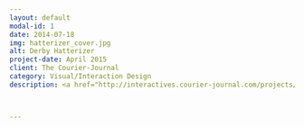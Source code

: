 ```yaml
---
layout: default
modal-id: 1
date: 2014-07-18
img: hatterizer_cover.jpg
alt: Derby Hatterizer
project-date: April 2015
client: The Courier-Journal
category: Visual/Interaction Design
description: <a href="http://interactives.courier-journal.com/projects/derby-hatterizer/" target="_blank">See the live project!</a></br><div class = "portfolio-desc"><h3>Concept Overview</h3><p>The Derby Hatterizer is a web app that maximizes the fashion frenzy in Louisville surrounding the Kentucky Derby. It allows users to take/upload their photos and digitally place a Kentucky Derby hat on their heads, or even design their own. The user can then share their final image on social media.</p><h3>Challenge</h3><p>Stakeholders at the Courier-Journal wanted to provide a unique Kentucky Derby-themed digital experience for the online subscribers. The goal was to generate social engagement by having users participate in using a digital product and sharing the result on social media.  We would measure success of the project based on unique visitors to the interactive project as well as generated social engagement (Facebook shares) from our younger online subscribers.</p><img src="../img/portfolio/hatterizer_persona.jpg" class="img-responsive img-centered" alt"Persona"><h3>Process</h3><h4>Brainstorm</h4><p>I co-lead brainstorming sessions with stakeholders to come up with ideas about what sort of product we could deliver. The initial thought was that we could create a simple website that allowed the users to decorate cartoon-stylized horses. I quickly created a mockup of such a product but after some initial user testing (based on opinion of the concept alone), the result wasn’t as engaging as we initially thought. Polled potential users couldn’t see themselves spending time decorating a cartoon horse and sharing the images with their friends. Back to the drawing board.</p><img src="../img/portfolio/hatterizer_horse.jpg" class="img-responsive img-centered" alt"Original Horse Idea"><p>I then had the thought that, perhaps, if the interactive was a bit more user-centric, we could increase engagement and promote social interaction. Perhaps, instead of designing and decorating horses, the user could upload a photo of themselves and design their own Kentucky Derby hat? We discussed the idea in another brainstorming session and the idea ended up running parallel to an idea of one of the primary stakeholders - and thus the Derby Hatterizer was born.</p><h4>Competitive Analysis</h4><p>I did a little bit of digging to see if anyone else had produced a similar product. I did this to see if there would be any overlap in the product that we were creating. I also wanted to see what is successful about similar projects and to see if I could learn from any pitfalls in the competitor’s project. In this case the Indy Star had previously produced a similar interactive featuring the Indiana Colt’s quarterback’s neck-beard, or, “Neard". Screen capture below:</p><p><img src="../img/portfolio/hatterizer_neard.jpg" class="img-responsive img-centered" alt"IndyStar Neard Interactive">From this analysis I was able to see that once the user went through the process of uploading their photo and placing the beard on their face, in order to share their photo they were required to download the image to their local drive and the manually upload to Facebook. This was simply too bulky and added too many stress points on the user. I knew going forward in the design of our interactive the process of taking/uploading the image and sharing to social media had to be more streamlined.</p><h4>Sketch/Task Flow</h4><p>Coming out of the brainstorm sessions we knew we wanted to have a mobile and desktop experience, so I created a series of sketches to get a feel for the layout and overall UX of the interactive.</p><p>Since the stakeholders decided that they wanted to focus on the desktop version of the interactive and then complete the mobile version after the desktop was completed, I decided that I would design the desktop version for a screen size of 1024x768. This ensured that if time didn't allow for the mobile version we would at least be able to have the interactive viewed on tablet as well as desktop.</p><img src="../img/portfolio/hatterizer_sketch.jpg" class="img-responsive img-centered" alt"Hatterizer Sketches"><img src="../img/portfolio/hatterizer_taskflow.jpg" class="img-responsive img-centered" alt"Hatterizer Task Flow"></p><h4>Hi-Fi Mock up</h4><p>I created high-fidelity mockups at several key interaction points. Our developer then started coding the interactive based on our discussions of usability, the low fidelity wireframes and these higher fidelity mockups. I would have preferred that we create lower fidelity prototypes and completed task analysis usability testing, however, time constraints did not allow it.</p><img src="../img/portfolio/hatterizer_hi-fi_mockups.jpg" class="img-responsive img-centered" alt"Hatterizer Hi-Fi"><p>I also created a high fidelity interactive mockup using inVision so the Courier-Journal advertising department could show potential sponsors.</p><p> <a href="http://invis.io/HB33BJ6UY" target="_blank"> See the interactive mockup.</a></p> <h4>Usability Testing</h4><p>After the high fidelity prototype was completed (basically a Beta version of the project), I was then able to complete a few unmoderated usability tests.</p><h4>Revisions and Launch</h4><p>I presented the stakeholders with some of the findings from the usability testing and proposed alterations to the digital product. I then took the key insights from the usability testing and implemented some changes within the product. Notably I clarified some of the iconography and made a few adjustments to how the user manipulated the hat objects. Once the major revisions were made to stakeholders’ acceptance we launched the product.</p><p>Due to time constraints and other projects that the Courier-Journal wanted to launch for the Kentucky Derby coverage, the stakeholders opted to forego the mobile version.</p><h3>Results</h3><p>The product received over 1500 unique views to the page. There were numerous submissions to the CJ curated gallery, and many Facebook shares. Overall a successful project&#59; however, I regret not pushing the for a mobile-first development of this project. Many users approached me about the product and mentioned that they were trying to use the product from their phone and mentioned difficulties using the interactive from their mobile device. Going forward I will both be thinking of, and encouraging a mobile-first implementation on our digital products.</p></div>



---
```

